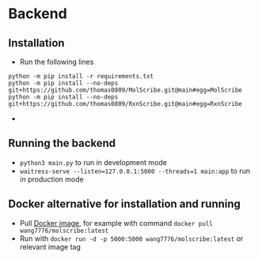 # Backend

## Installation
 - Run the following lines
 ```
 python -m pip install -r requirements.txt
 python -m pip install --no-deps git+https://github.com/thomas0809/MolScribe.git@main#egg=MolScribe
 python -m pip install --no-deps git+https://github.com/thomas0809/RxnScribe.git@main#egg=RxnScribe
 ```
 - 
 
 ## Running the backend
 - `python3 main.py` to run in development mode
 - `waitress-serve --listen=127.0.0.1:5000 --threads=1 main:app` to run in production mode
 
 ## Docker alternative for installation and running
 - Pull [Docker image](https://hub.docker.com/r/wang7776/molscribe), for example with command `docker pull wang7776/molscribe:latest`
 - Run with `docker run -d -p 5000:5000 wang7776/molscribe:latest` or relevant image tag
 
